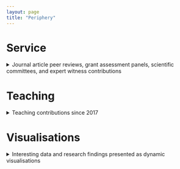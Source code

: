 ```yaml
---
layout: page
title: "Periphery"
---
```


# Service
<details><summary> Journal article peer reviews, grant assessment panels, scientific committees, and expert witness contributions </summary>
 
### Journal article peer reviews
Peer-review contributions and citation metrics can be found on [my Publons site](https://publons.com/researcher/1287244/gavin-pereira/)
 
### Professional service 
| Role | Organisation | Year(s) |
| ---- | ---- | ---- |
| Clinical fellowship practitioner reviewer | Health Council of New Zealand |		2021
| Panel member | European Commission, Horizon Europe Cluster 1 Health|	2021 |
| Panel member | National Health & Medical Research Council Investigator Grant Review Panel |			2020-2021
| Panel member | National Health & Medical Research Council Ideas Grant Review Panel |	2020
| Grant reviewer | College of Expert Reviewers, European Science Foundation |		2020
| Senior fellowships reviewer | Wellcome Trust, India Alliance |				2020
| Grant reviewer | European Science Foundation, AXA Fellowships |	2019
| Grant reviewer | European Science Foundation, Université Lille Nord-Europe PEARL funding |		2019
| Grant reviewer | European Science Foundation, Flanders research grants |			2018 – 2019
| Grant reviewer | Hong Kong Medical Research Fund, project grants |			2015 – 2021
| National committee member | Red Nose National Scientific Advisory Committee |	2019
| Panel member | National Health & Medical Research Council Project Grant Review Panel |	2017 – 2018
| Expert witness | Federal Senate Select Committee on Stillbirth Research |		2018
| Scientific committee chairperson | Australian Epidemiology Association national conference | 2018
| Session chairperson (perinatal health) | Australian Epidemiology Association national conference |			2018
| Plenary chairperson | Australian Epidemiology Association national conference			 |		2018
| Scientific committee – Abstract chairperson | Int. Soc. for Environ. Epidemiology international conference  | 	2017
| Session chairperson (environ. exposure & pregnancy) | Int. Soc. for Environ. Epidemiol. international conference |	2017
| Director/Assoc director of research and training | School of Public Health, Curtin University |		2016 – 2017
| Panel member | National Health & Medical Research Council Postgraduate Scholarship Panel |		2016
</details>

# Teaching
<details><summary> Teaching contributions since 2017 </summary>
| Year | Role | Unit | Semester | Course | Institution | Coordination | Students |
| ---- | ---- | ---- | ---- | ---- | ---- | ---- | ---- |
| 2019 |	Unit coordinator | Epidemiology & Evidence (STAT6000/01) | S2 | Master Public Health | Curtin University | 3 staff  | 87  |
| 2019 |	Unit coordinator | Epidemiology & Evidence (STAT6000/01) | S1 | Master Public Health | Curtin University | 3 staff  | 83   |
| 2019 |	Unit coordinator | Principles of Epidemiology & Biostatistics (MEDS4003) | S1 | Honours | Curtin University | 2 staff  | 11  |
| 2018	| Unit coordinator | Principles of Epidemiology & Biostatistics (MEDS4003) | S1 | Honours | Curtin University | 2 staff  | 14  |
| 2019 |	Lecturer | Epidemiology & Evidence (STAT6000/01) | S1 | Master of Public Health | Curtin University | NA | 87  |
| 2019 |	Lecturer | Epidemiology & Evidence (STAT6000/01) | S1 | Master of Public Health | Curtin University | NA |  83  |
| 2019 |	Lecturer | Epidemiology & Biostatistics Practice (MEDS4002) | S2 | Honours | Curtin University | NA |  11  |
| 2019 |	Lecturer | Epidemiology & Biostatistics Practice (MEDS4003) | S1 | Honours | Curtin University | NA |  11  |
| 2018 |	Lecturer | Epidemiology & Biostatistics Practice (MEDS4003) | S1 | Honours | Curtin University | NA |  14  |
| 2017 |	Lecturer | Epidemiology & Biostatistics Practice (MEDS4003) | S1 | Honours | Curtin University | NA |  12  |
</details>
 
# Visualisations
<details><summary> Interesting data and research findings presented as dynamic visualisations </summary>
The following figure shows change in global early childhood mortality as a function of the fertility rate. Points represent countries and their size is proportional to their population. The overall trend indicates improvement over time. However, for some countries early childhood mortality deviates from this downward trend due to war, famine, infectious disease and extreme weather events from climate change.
<p align="center">
<img src="https://gavinfpereira.github.io/assets/childmortality.gif" width="400" height="400" /> 
</p>
<p align="center">
<sub><sup>Animation: G.Pereira<br>Data source: United Nations, Department of Economic and Social Affairs, Population Division (2019). World Population </sup></sub>
</p>
The following figure shows the extent to which associations between interpregnancy intervals (IPI) and autistic spectrum disorder changes after control for socioeconomic, psychiatric and latent (unobserved) confounders. This discovery demonstrates that effects of short IPI have been overstated and the relative importance of the effects of long IPI (possibly via biological aging).
<img src="https://gavinfpereira.github.io/assets/ipi and asd.gif" width="400" height="400" /> 
</details>

